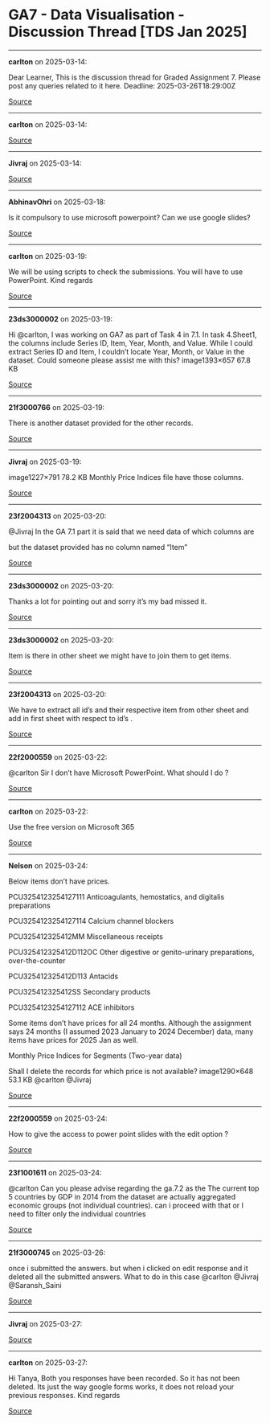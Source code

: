 # GA7 - Data Visualisation - Discussion Thread [TDS Jan 2025]


---

**carlton** on 2025-03-14:

Dear Learner,
This is the discussion thread for Graded Assignment 7. Please post any queries related to it here.
Deadline: 2025-03-26T18:29:00Z

[Source](https://discourse.onlinedegree.iitm.ac.in/t/ga7-data-visualisation-discussion-thread-tds-jan-2025/169888/1)

---

**carlton** on 2025-03-14:



[Source](https://discourse.onlinedegree.iitm.ac.in/t/ga7-data-visualisation-discussion-thread-tds-jan-2025/169888/2)

---

**Jivraj** on 2025-03-14:



[Source](https://discourse.onlinedegree.iitm.ac.in/t/ga7-data-visualisation-discussion-thread-tds-jan-2025/169888/3)

---

**AbhinavOhri** on 2025-03-18:

Is it compulsory to use microsoft powerpoint? Can we use google slides?

[Source](https://discourse.onlinedegree.iitm.ac.in/t/ga7-data-visualisation-discussion-thread-tds-jan-2025/169888/5)

---

**carlton** on 2025-03-19:

We will be using scripts to check the submissions. You will have to use PowerPoint.
Kind regards

[Source](https://discourse.onlinedegree.iitm.ac.in/t/ga7-data-visualisation-discussion-thread-tds-jan-2025/169888/6)

---

**23ds3000002** on 2025-03-19:

Hi @carlton,
I was working on GA7 as part of Task 4 in 7.1. In task 4.Sheet1, the columns include Series ID, Item, Year, Month, and Value. While I could extract Series ID and Item, I couldn’t locate Year, Month, or Value in the dataset. Could someone please assist me with this?
image1393×657 67.8 KB

[Source](https://discourse.onlinedegree.iitm.ac.in/t/ga7-data-visualisation-discussion-thread-tds-jan-2025/169888/7)

---

**21f3000766** on 2025-03-19:

There is another dataset provided for the other records.

[Source](https://discourse.onlinedegree.iitm.ac.in/t/ga7-data-visualisation-discussion-thread-tds-jan-2025/169888/8)

---

**Jivraj** on 2025-03-19:

image1227×791 78.2 KB
Monthly Price Indices file have those columns.

[Source](https://discourse.onlinedegree.iitm.ac.in/t/ga7-data-visualisation-discussion-thread-tds-jan-2025/169888/9)

---

**23f2004313** on 2025-03-20:

@Jivraj
In the GA 7.1 part it is said that we need data of which columns are

but the dataset provided has no column named “Item”


[Source](https://discourse.onlinedegree.iitm.ac.in/t/ga7-data-visualisation-discussion-thread-tds-jan-2025/169888/10)

---

**23ds3000002** on 2025-03-20:

Thanks a lot for pointing out and sorry it’s my bad missed it.

[Source](https://discourse.onlinedegree.iitm.ac.in/t/ga7-data-visualisation-discussion-thread-tds-jan-2025/169888/11)

---

**23ds3000002** on 2025-03-20:

Item is there in other sheet we might have to join them to get items.

[Source](https://discourse.onlinedegree.iitm.ac.in/t/ga7-data-visualisation-discussion-thread-tds-jan-2025/169888/12)

---

**23f2004313** on 2025-03-20:

We have to extract all id’s and their respective item from other sheet and add in first sheet with respect to id’s .

[Source](https://discourse.onlinedegree.iitm.ac.in/t/ga7-data-visualisation-discussion-thread-tds-jan-2025/169888/14)

---

**22f2000559** on 2025-03-22:

@carlton Sir I don’t have Microsoft PowerPoint. What should I do ?

[Source](https://discourse.onlinedegree.iitm.ac.in/t/ga7-data-visualisation-discussion-thread-tds-jan-2025/169888/15)

---

**carlton** on 2025-03-22:

Use the free version on Microsoft 365

[Source](https://discourse.onlinedegree.iitm.ac.in/t/ga7-data-visualisation-discussion-thread-tds-jan-2025/169888/16)

---

**Nelson** on 2025-03-24:

Below items don’t have prices.




PCU3254123254127111
Anticoagulants, hemostatics, and digitalis preparations




PCU3254123254127114
Calcium channel blockers


PCU325412325412MM
Miscellaneous receipts


PCU325412325412D112OC
Other digestive or genito-urinary preparations, over-the-counter


PCU325412325412D113
Antacids


PCU325412325412SS
Secondary products


PCU3254123254127112
ACE inhibitors



Some items don’t have prices for all 24 months.
Although the assignment says 24 months (I assumed 2023 January to 2024 December) data, many items have prices for 2025 Jan as well.

Monthly Price Indices for Segments (Two-year data)

Shall I delete the records for which price is not available?
image1290×648 53.1 KB
@carlton @Jivraj

[Source](https://discourse.onlinedegree.iitm.ac.in/t/ga7-data-visualisation-discussion-thread-tds-jan-2025/169888/17)

---

**22f2000559** on 2025-03-24:

How to give the access to power point slides with the edit option ?

[Source](https://discourse.onlinedegree.iitm.ac.in/t/ga7-data-visualisation-discussion-thread-tds-jan-2025/169888/19)

---

**23f1001611** on 2025-03-24:

@carlton   Can you please advise regarding the ga.7.2 as the The current top 5 countries by GDP in 2014 from the dataset are actually aggregated economic groups (not individual countries). can i proceed with that or I need to filter only the individual countries

[Source](https://discourse.onlinedegree.iitm.ac.in/t/ga7-data-visualisation-discussion-thread-tds-jan-2025/169888/20)

---

**21f3000745** on 2025-03-26:

once i submitted the answers. but when i clicked on edit response and it deleted all the submitted answers. What to do in this case @carlton @Jivraj @Saransh_Saini

[Source](https://discourse.onlinedegree.iitm.ac.in/t/ga7-data-visualisation-discussion-thread-tds-jan-2025/169888/21)

---

**Jivraj** on 2025-03-27:



[Source](https://discourse.onlinedegree.iitm.ac.in/t/ga7-data-visualisation-discussion-thread-tds-jan-2025/169888/22)

---

**carlton** on 2025-03-27:

Hi Tanya,
Both you responses have been recorded. So it has not been deleted. Its just the way google forms works, it does not reload your previous responses.
Kind regards

[Source](https://discourse.onlinedegree.iitm.ac.in/t/ga7-data-visualisation-discussion-thread-tds-jan-2025/169888/24)